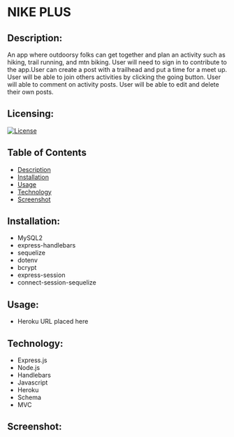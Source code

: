 # NIKE PLUS

## Description:

An app where outdoorsy folks can get together and plan an activity such as hiking, trail running, and mtn biking. User will need to sign in to contribute to the app.User can create a post with a trailhead and put a time for a meet up. User will be able to join others activities by clicking the going button. User will able to comment on activity posts. User will be able to edit and delete their own posts. 

## Licensing:
[![License](https://img.shields.io/badge/License-isc-blue.svg)](https://shields.io)

## Table of Contents 
* [Description](#description)
* [Installation](#installation)
* [Usage](#usage)
* [Technology](#technology)
* [Screenshot](#Screenshot)

## Installation:
- MySQL2
- express-handlebars
- sequelize
- dotenv
- bcrypt
- express-session
- connect-session-sequelize

## Usage:
- Heroku URL placed here

## Technology:
- Express.js
- Node.js
- Handlebars
- Javascript
- Heroku
- Schema
- MVC

## Screenshot:
